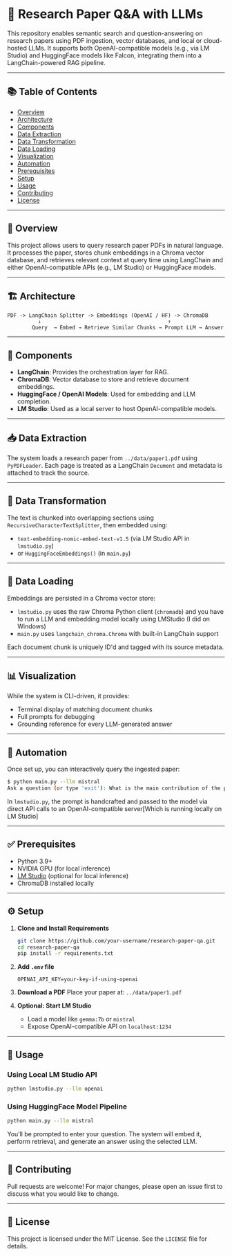 # 📄 Research Paper Q&A with LLMs

This repository enables semantic search and question-answering on research papers using PDF ingestion, vector databases, and local or cloud-hosted LLMs. It supports both OpenAI-compatible models (e.g., via LM Studio) and HuggingFace models like Falcon, integrating them into a LangChain-powered RAG pipeline.

---

## 📚 Table of Contents

- [Overview](#overview)
- [Architecture](#architecture)
- [Components](#components)
- [Data Extraction](#data-extraction)
- [Data Transformation](#data-transformation)
- [Data Loading](#data-loading)
- [Visualization](#visualization)
- [Automation](#automation)
- [Prerequisites](#prerequisites)
- [Setup](#setup)
- [Usage](#usage)
- [Contributing](#contributing)
- [License](#license)

---

## 🧠 Overview

This project allows users to query research paper PDFs in natural language. It processes the paper, stores chunk embeddings in a Chroma vector database, and retrieves relevant context at query time using LangChain and either OpenAI-compatible APIs (e.g., LM Studio) or HuggingFace models.

---

## 🏗️ Architecture

```
PDF -> LangChain Splitter -> Embeddings (OpenAI / HF) -> ChromaDB
          ↓                                         ↑
        Query  → Embed → Retrieve Similar Chunks → Prompt LLM → Answer
```

---

## 🧩 Components

- **LangChain**: Provides the orchestration layer for RAG.
- **ChromaDB**: Vector database to store and retrieve document embeddings.
- **HuggingFace / OpenAI Models**: Used for embedding and LLM completion.
- **LM Studio**: Used as a local server to host OpenAI-compatible models.

---

## 📥 Data Extraction

The system loads a research paper from `../data/paper1.pdf` using `PyPDFLoader`. Each page is treated as a LangChain `Document` and metadata is attached to track the source.

---

## 🧱 Data Transformation

The text is chunked into overlapping sections using `RecursiveCharacterTextSplitter`, then embedded using:

- `text-embedding-nomic-embed-text-v1.5` (via LM Studio API in `lmstudio.py`)
- or `HuggingFaceEmbeddings()` (in `main.py`)

---

## 💾 Data Loading

Embeddings are persisted in a Chroma vector store:

- `lmstudio.py` uses the raw Chroma Python client (`chromadb`) and you have to run a LLM and embedding model locally using LMStudio (I did on Windows)
- `main.py` uses `langchain_chroma.Chroma` with built-in LangChain support

Each document chunk is uniquely ID'd and tagged with its source metadata.

---

## 📊 Visualization

While the system is CLI-driven, it provides:

- Terminal display of matching document chunks
- Full prompts for debugging
- Grounding reference for every LLM-generated answer

---

## 🤖 Automation

Once set up, you can interactively query the ingested paper:

```bash
$ python main.py --llm mistral
Ask a question (or type 'exit'): What is the main contribution of the paper?
```

In `lmstudio.py`, the prompt is handcrafted and passed to the model via direct API calls to an OpenAI-compatible server[Which is running locally on LM Studio]

---

## ✅ Prerequisites

- Python 3.9+
- NVIDIA GPU (for local inference)
- [LM Studio](https://lmstudio.ai/) (optional for local inference)
- ChromaDB installed locally

---

## ⚙️ Setup

1. **Clone and Install Requirements**
   ```bash
   git clone https://github.com/your-username/research-paper-qa.git
   cd research-paper-qa
   pip install -r requirements.txt
   ```

2. **Add `.env` file**
   ```
   OPENAI_API_KEY=your-key-if-using-openai
   ```

3. **Download a PDF**
   Place your paper at: `../data/paper1.pdf`

4. **Optional: Start LM Studio**
   - Load a model like `gemma:7b` or `mistral`
   - Expose OpenAI-compatible API on `localhost:1234`

---

## 🚀 Usage

### Using Local LM Studio API

```bash
python lmstudio.py --llm openai
```

### Using HuggingFace Model Pipeline

```bash
python main.py --llm mistral
```

You’ll be prompted to enter your question. The system will embed it, perform retrieval, and generate an answer using the selected LLM.

---

## 🤝 Contributing

Pull requests are welcome! For major changes, please open an issue first to discuss what you would like to change.

---

## 📄 License

This project is licensed under the MIT License. See the `LICENSE` file for details.
